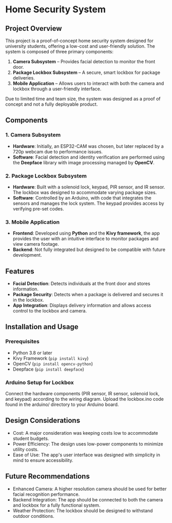 # Home Security System

## Project Overview
This project is a proof-of-concept home security system designed for university students, offering a low-cost and user-friendly solution. The system is composed of three primary components:
1. **Camera Subsystem** – Provides facial detection to monitor the front door.
2. **Package Lockbox Subsystem** – A secure, smart lockbox for package deliveries.
3. **Mobile Application** – Allows users to interact with both the camera and lockbox through a user-friendly interface.

Due to limited time and team size, the system was designed as a proof of concept and not a fully deployable product.

## Components

### 1. **Camera Subsystem**
- **Hardware**: Initially, an ESP32-CAM was chosen, but later replaced by a 720p webcam due to performance issues.
- **Software**: Facial detection and identity verification are performed using the **Deepface** library with image processing managed by **OpenCV**.

### 2. **Package Lockbox Subsystem**
- **Hardware**: Built with a solenoid lock, keypad, PIR sensor, and IR sensor. The lockbox was designed to accommodate varying package sizes.
- **Software**: Controlled by an Arduino, with code that integrates the sensors and manages the lock system. The keypad provides access by verifying pre-set codes.
  
### 3. **Mobile Application**
- **Frontend**: Developed using **Python** and the **Kivy framework**, the app provides the user with an intuitive interface to monitor packages and view camera footage.
- **Backend**: Not fully integrated but designed to be compatible with future development. 

## Features
- **Facial Detection**: Detects individuals at the front door and stores information.
- **Package Security**: Detects when a package is delivered and secures it in the lockbox.
- **App Integration**: Displays delivery information and allows access control to the lockbox and camera.

## Installation and Usage

### Prerequisites
- Python 3.8 or later
- Kivy Framework (`pip install kivy`)
- OpenCV (`pip install opencv-python`)
- Deepface (`pip install deepface`)

### Arduino Setup for Lockbox
Connect the hardware components (PIR sensor, IR sensor, solenoid lock, and keypad) according to the wiring diagram.
Upload the lockbox.ino code found in the arduino/ directory to your Arduino board.

## Design Considerations
- Cost: A major consideration was keeping costs low to accommodate student budgets.
- Power Efficiency: The design uses low-power components to minimize utility costs.
- Ease of Use: The app's user interface was designed with simplicity in mind to ensure accessibility.

## Future Recommendations
- Enhanced Camera: A higher resolution camera should be used for better facial recognition performance.
- Backend Integration: The app should be connected to both the camera and lockbox for a fully functional system.
- Weather Protection: The lockbox should be designed to withstand outdoor conditions.
